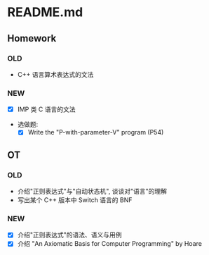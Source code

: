 # README.md

## Homework

### OLD
- C++ 语言算术表达式的文法

### NEW
- [x] IMP 类 C 语言的文法

- 选做题:
  - [x] Write the "P-with-parameter-V" program (P54)

## OT

### OLD
  - 介绍"正则表达式"与"自动状态机", 谈谈对"语言"的理解
  - 写出某个 C++ 版本中 Switch 语言的 BNF

### NEW
  - [x] 介绍"正则表达式"的语法、语义与用例
  - [x] 介绍 "An Axiomatic Basis for Computer Programming" by Hoare
